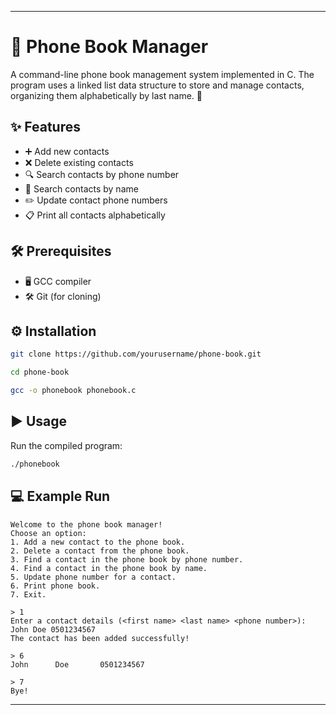 
---

# 📒 Phone Book Manager  

A command-line phone book management system implemented in C. The program uses a linked list data structure to store and manage contacts, organizing them alphabetically by last name. 🧾

## ✨ Features  
- ➕ Add new contacts  
- ❌ Delete existing contacts  
- 🔍 Search contacts by phone number  
- 📝 Search contacts by name  
- ✏️ Update contact phone numbers  
- 📋 Print all contacts alphabetically  

## 🛠️ Prerequisites  
- 🖥️ GCC compiler  
- 🛠️ Git (for cloning)  

## ⚙️ Installation  
```bash  
git clone https://github.com/yourusername/phone-book.git
```
```bash 
cd phone-book
```
```bash  
gcc -o phonebook phonebook.c  
```  

## ▶️ Usage  
Run the compiled program:  
```bash  
./phonebook  
```  

## 💻 Example Run  
```
Welcome to the phone book manager!  
Choose an option:  
1. Add a new contact to the phone book.  
2. Delete a contact from the phone book.  
3. Find a contact in the phone book by phone number.  
4. Find a contact in the phone book by name.  
5. Update phone number for a contact.  
6. Print phone book.  
7. Exit.  

> 1  
Enter a contact details (<first name> <last name> <phone number>): John Doe 0501234567  
The contact has been added successfully!  

> 6  
John      Doe       0501234567  

> 7  
Bye!  
```

---

